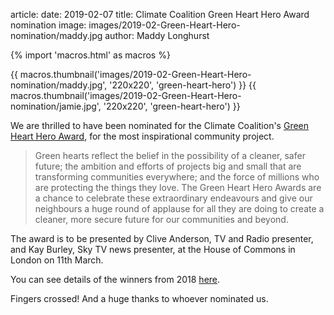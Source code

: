 article:
date: 2019-02-07
title: Climate Coalition Green Heart Hero Award nomination
image: images/2019-02-Green-Heart-Hero-nomination/maddy.jpg
author: Maddy Longhurst 

{% import 'macros.html' as macros %}
  
<div class="float-right">
{{ macros.thumbnail('images/2019-02-Green-Heart-Hero-nomination/maddy.jpg', '220x220', 'green-heart-hero') }}
{{ macros.thumbnail('images/2019-02-Green-Heart-Hero-nomination/jamie.jpg', '220x220', 'green-heart-hero') }}
</div>

We are thrilled to have been nominated for the Climate Coalition's [Green Heart
Hero Award](https://www.theclimatecoalition.org/greenhearthero), for the most
inspirational community project.

> Green hearts reflect the belief in the possibility of a cleaner, safer
> future; the ambition and efforts of projects big and small that are
> transforming communities everywhere; and the force of millions who are
> protecting the things they love. The Green Heart Hero Awards are a chance to
> celebrate these extraordinary endeavours and give our neighbours a huge round
> of applause for all they are doing to create a cleaner, more secure future
> for our communities and beyond.

The award is to be presented by Clive Anderson, TV and Radio presenter, and Kay
Burley, Sky TV news presenter, at the House of Commons in London on 11th March.

You can see details of the winners from 2018
[here](https://www.theclimatecoalition.org/green-heart-hero-2018).

Fingers crossed! And a huge thanks to whoever nominated us.
